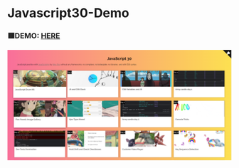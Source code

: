 # Javascript30-Demo

### 🟥DEMO: [HERE](https://mitzelldone.github.io/Javascript30-Demo/)
![demo](https://github.com/Mitzelldone/Javascript30-Demo/blob/main/images/Demo.PNG)
